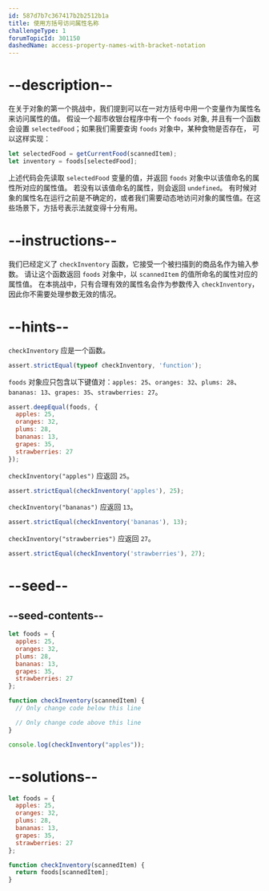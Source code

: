 ```yaml
---
id: 587d7b7c367417b2b2512b1a
title: 使用方括号访问属性名称
challengeType: 1
forumTopicId: 301150
dashedName: access-property-names-with-bracket-notation
---
```


# --description--

在关于对象的第一个挑战中，我们提到可以在一对方括号中用一个变量作为属性名来访问属性的值。 假设一个超市收银台程序中有一个 `foods` 对象, 并且有一个函数会设置 `selectedFood`；如果我们需要查询 `foods` 对象中，某种食物是否存在， 可以这样实现：

```js
let selectedFood = getCurrentFood(scannedItem);
let inventory = foods[selectedFood];
```

上述代码会先读取 `selectedFood` 变量的值，并返回 `foods` 对象中以该值命名的属性所对应的属性值。 若没有以该值命名的属性，则会返回 `undefined`。 有时候对象的属性名在运行之前是不确定的，或者我们需要动态地访问对象的属性值。在这些场景下，方括号表示法就变得十分有用。

# --instructions--

我们已经定义了 `checkInventory` 函数，它接受一个被扫描到的商品名作为输入参数。 请让这个函数返回 `foods` 对象中，以 `scannedItem` 的值所命名的属性对应的属性值。 在本挑战中，只有合理有效的属性名会作为参数传入 `checkInventory`，因此你不需要处理参数无效的情况。

# --hints--

`checkInventory` 应是一个函数。

```js
assert.strictEqual(typeof checkInventory, 'function');
```

`foods` 对象应只包含以下键值对：`apples: 25`、`oranges: 32`、`plums: 28`、`bananas: 13`、`grapes: 35`、`strawberries: 27`。

```js
assert.deepEqual(foods, {
  apples: 25,
  oranges: 32,
  plums: 28,
  bananas: 13,
  grapes: 35,
  strawberries: 27
});
```

`checkInventory("apples")` 应返回 `25`。

```js
assert.strictEqual(checkInventory('apples'), 25);
```

`checkInventory("bananas")` 应返回 `13`。

```js
assert.strictEqual(checkInventory('bananas'), 13);
```

`checkInventory("strawberries")` 应返回 `27`。

```js
assert.strictEqual(checkInventory('strawberries'), 27);
```

# --seed--

## --seed-contents--

```js
let foods = {
  apples: 25,
  oranges: 32,
  plums: 28,
  bananas: 13,
  grapes: 35,
  strawberries: 27
};

function checkInventory(scannedItem) {
  // Only change code below this line

  // Only change code above this line
}

console.log(checkInventory("apples"));
```

# --solutions--

```js
let foods = {
  apples: 25,
  oranges: 32,
  plums: 28,
  bananas: 13,
  grapes: 35,
  strawberries: 27
};

function checkInventory(scannedItem) {
  return foods[scannedItem];
}
```
